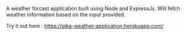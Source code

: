 A weather forcast application built using Node and ExpressJs.
Will fetch weather information based on the input provided.

Try it out here : https://pika-weather-application.herokuapp.com/
